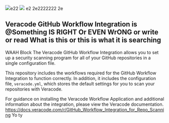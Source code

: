 <img src="imgs/vclogo-light-mode.png#gh-light-mode-only">e22
<img src="imgs/vclogo-dark-mode.png#gh-dark-mode-only"> e2 2e2222222
2e
## Veracode GitHub Workflow Integration is @Something IS RIGHT Or EVEN WrONG or write or read What is this or this is what it is searching
 WAAH Block
The Veracode GitHub Workflow Integration allows you to set up a security scanning program for all of your GitHub repositories in a single configuration file.

This repository includes the workflows required for the GitHub Workflow Integration to function correctly. In addition, it includes the configuration file, `veracode.yml`, which stores the default settings for you to scan your repositories with Veracode.

For guidance on installing the Veracode Workflow Application and additional information about the integration, please view the Veracode documentation.
https://docs.veracode.com/r/GitHub_Workflow_Integration_for_Repo_Scanning Yo ty
